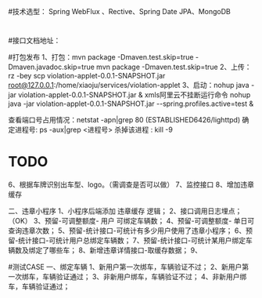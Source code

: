 #技术选型：
Spring WebFlux 、Rective、Spring Date JPA、MongoDB


#



#接口文档地址：



#打包发布
1、打包：mvn package  -Dmaven.test.skip=true -Dmaven.javadoc.skip=true
mvn package -Dmaven.test.skip=true
2、上传：rz -bey
scp violation-applet-0.0.1-SNAPSHOT.jar root@127.0.0.1:/home/xiaoju/services/violation-applet
3、启动：nohup java -jar violation-applet-0.0.1-SNAPSHOT.jar & 
xmls阿里云不挂断运行命令 nohup java -jar violation-applet-0.0.1-SNAPSHOT.jar --spring.profiles.active=test & 

查看端口号占用情况：netstat -apn|grep 80 (ESTABLISHED6426/lighttpd)
确定进程号: ps -aux|grep <进程号> 
杀掉该进程 : kill -9

# TODO 
6、根据车牌识别出车型、logo。（需调查是否可以做）
7、监控接口
8、增加违章缓存

二、违章小程序
1、小程序后端添加 违章缓存 逻辑；
2、接口调用日志埋点；（OK）
3、预留-可调整额度- 用户 可绑定车辆数；
4、预留-可调整额度- 单日可查询违章次数；
5、预留-统计接口-可统计有多少用户使用了违章小程序；
6、预留-统计接口-可统计用户总绑定车辆数；
7、预留-统计接口-可统计某用户绑定车辆数及绑定了哪些车；
8、新增违章详情接口-取缓存数据；
9、


#测试CASE
一、绑定车辆
1、新用户第一次绑车，车辆验证不过；
2、新用户第一次绑车，车辆验证通过；
3、非新用户绑车，车辆验证不过；
4、非新用户绑车，车辆验证通过；









